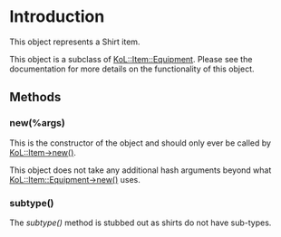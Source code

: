 

# Introduction #

This object represents a Shirt item.

This object is a subclass of [KoL::Item::Equipment](PerlKoLItemEquipment.md). Please see the documentation for more details on the functionality of this object.

## Methods ##
### new(%args) ###
This is the constructor of the object and should only ever be called by [KoL::Item->new()](PerlKoLItem#new(%args).md).

This object does not take any additional hash arguments beyond what [KoL::Item::Equipment->new()](PerlKoLItemEquipment#new(%args).md) uses.

### subtype() ###
The _subtype()_ method is stubbed out as shirts do not have sub-types.